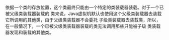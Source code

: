依据一个类的存放位置，这个类最终只能由一个特定的类装载器装载。对于一个已被父级类装载器装载的
类来说，Java虚拟机默认也使用这个父级类装载器去装载它所调用的其他类，由于父级类装载器不会委托
子级类装载器去装载类，所以，在一般情况下，一个已被父级类装载器装载的类无法调用那些只能被子级
类装载器发现和装载的其他类。
